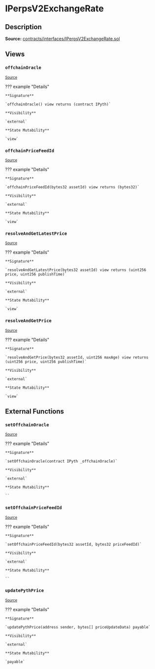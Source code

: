 # IPerpsV2ExchangeRate

## Description

**Source:** [contracts/interfaces/IPerpsV2ExchangeRate.sol](https://github.com/Synthetixio/synthetix/tree/v2.98.0-alpha/contracts/interfaces/IPerpsV2ExchangeRate.sol)

## Views

### `offchainOracle`

<sub>[Source](https://github.com/Synthetixio/synthetix/tree/v2.98.0-alpha/contracts/interfaces/IPerpsV2ExchangeRate.sol#L14)</sub>

??? example "Details"

    **Signature**

    `offchainOracle() view returns (contract IPyth)`

    **Visibility**

    `external`

    **State Mutability**

    `view`

### `offchainPriceFeedId`

<sub>[Source](https://github.com/Synthetixio/synthetix/tree/v2.98.0-alpha/contracts/interfaces/IPerpsV2ExchangeRate.sol#L16)</sub>

??? example "Details"

    **Signature**

    `offchainPriceFeedId(bytes32 assetId) view returns (bytes32)`

    **Visibility**

    `external`

    **State Mutability**

    `view`

### `resolveAndGetLatestPrice`

<sub>[Source](https://github.com/Synthetixio/synthetix/tree/v2.98.0-alpha/contracts/interfaces/IPerpsV2ExchangeRate.sol#L26)</sub>

??? example "Details"

    **Signature**

    `resolveAndGetLatestPrice(bytes32 assetId) view returns (uint256 price, uint256 publishTime)`

    **Visibility**

    `external`

    **State Mutability**

    `view`

### `resolveAndGetPrice`

<sub>[Source](https://github.com/Synthetixio/synthetix/tree/v2.98.0-alpha/contracts/interfaces/IPerpsV2ExchangeRate.sol#L23)</sub>

??? example "Details"

    **Signature**

    `resolveAndGetPrice(bytes32 assetId, uint256 maxAge) view returns (uint256 price, uint256 publishTime)`

    **Visibility**

    `external`

    **State Mutability**

    `view`

## External Functions

### `setOffchainOracle`

<sub>[Source](https://github.com/Synthetixio/synthetix/tree/v2.98.0-alpha/contracts/interfaces/IPerpsV2ExchangeRate.sol#L8)</sub>

??? example "Details"

    **Signature**

    `setOffchainOracle(contract IPyth _offchainOracle)`

    **Visibility**

    `external`

    **State Mutability**

    ``

### `setOffchainPriceFeedId`

<sub>[Source](https://github.com/Synthetixio/synthetix/tree/v2.98.0-alpha/contracts/interfaces/IPerpsV2ExchangeRate.sol#L10)</sub>

??? example "Details"

    **Signature**

    `setOffchainPriceFeedId(bytes32 assetId, bytes32 priceFeedId)`

    **Visibility**

    `external`

    **State Mutability**

    ``

### `updatePythPrice`

<sub>[Source](https://github.com/Synthetixio/synthetix/tree/v2.98.0-alpha/contracts/interfaces/IPerpsV2ExchangeRate.sol#L20)</sub>

??? example "Details"

    **Signature**

    `updatePythPrice(address sender, bytes[] priceUpdateData) payable`

    **Visibility**

    `external`

    **State Mutability**

    `payable`
